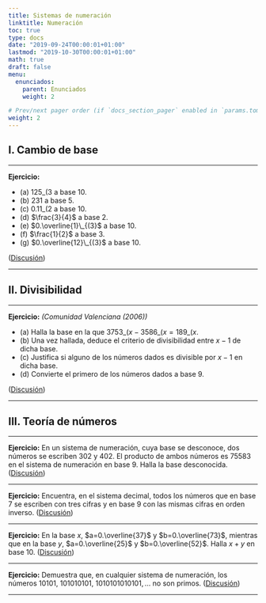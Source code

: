 ```yaml
---
title: Sistemas de numeración
linktitle: Numeración
toc: true
type: docs
date: "2019-09-24T00:00:01+01:00"
lastmod: "2019-10-30T00:00:01+01:00"
math: true
draft: false
menu:
  enunciados:
    parent: Enunciados
    weight: 2

# Prev/next pager order (if `docs_section_pager` enabled in `params.toml`)
weight: 2
---
```


## I. Cambio de base

---

**Ejercicio:**

- (a) $125\_{(3}$ a base $10$.
- (b) $231$ a base $5$.
- (c\) $0.11\_{(2}$ a base $10$.
- (d) $\frac{3}{4}$ a base $2$.
- (e) $0.\overline{1}\_{(3}$ a base $10$.
- (f) $\frac{1}{2}$ a base $3$.
- (g) $0.\overline{12}\_{(3}$ a base $10$.

([Discusión](/2019/09/25/enunciados-propuestos-iii/))

---

## II. Divisibilidad

---

**Ejercicio:** *(Comunidad Valenciana (2006))*

- (a) Halla la base en la que $3753\_{(x} - 3586\_{(x} = 189\_{(x}$.
- (b) Una vez hallada, deduce el criterio de divisibilidad entre $x-1$ de dicha base.
- (c\) Justifica si alguno de los números dados es divisible por $x-1$ en dicha base.
- (d) Convierte el primero de los números dados a base $9$.

([Discusión](/2019/09/24/enunciados-propuestos-ii/))

---

## III. Teoría de números

---

**Ejercicio:** En un sistema de numeración, cuya base se desconoce, dos números se escriben $302$ y $402$. El producto de ambos números es $75583$ en el sistema de numeración en base $9$. Halla la base desconocida. ([Discusión](/2019/10/01/enunciados-propuestos-iv/))

---

**Ejercicio:** Encuentra, en el sistema decimal, todos los números que en base $7$ se escriben con tres cifras y en base $9$ con las mismas cifras en orden inverso. ([Discusión](/2019/10/30/enunciados-propuestos-xvii/))

---

**Ejercicio:** En la base $x$, $a=0.\overline{37}$ y $b=0.\overline{73}$, mientras que en la base $y$, $a=0.\overline{25}$ y $b=0.\overline{52}$. Halla $x+y$ en base $10$. ([Discusión](/2019/09/25/enunciados-propuestos-iii/))

---

**Ejercicio:** Demuestra que, en cualquier sistema de numeración, los números $10101$, $101010101$, $1010101010101,\ldots$ no son primos. ([Discusión](/2019/09/25/enunciados-propuestos-iii/))

---

